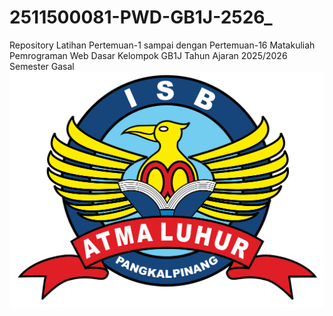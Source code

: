 # 2511500081-PWD-GB1J-2526_
Repository Latihan Pertemuan-1 sampai dengan Pertemuan-16 
Matakuliah Pemrograman Web Dasar 
Kelompok GB1J 
Tahun Ajaran 2025/2026 
Semester Gasal
![logo isbal](logoisbal.png)
